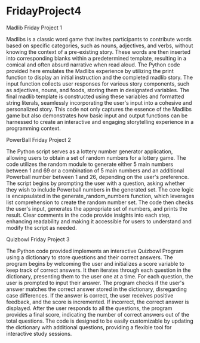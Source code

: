# FridayProject4
Madlib Friday Project 1

Madlibs is a classic word game that invites participants to contribute words based on specific categories, such as nouns, adjectives, and verbs, without knowing the context of a pre-existing story. These words are then inserted into corresponding blanks within a predetermined template, resulting in a comical and often absurd narrative when read aloud. The Python code provided here emulates the Madlibs experience by utilizing the print function to display an initial instruction and the completed madlib story. The input function collects user responses for various story components, such as adjectives, nouns, and foods, storing them in designated variables. The final madlib template is constructed using these variables and formatted string literals, seamlessly incorporating the user's input into a cohesive and personalized story. This code not only captures the essence of the Madlibs game but also demonstrates how basic input and output functions can be harnessed to create an interactive and engaging storytelling experience in a programming context.

PowerBall Friday Project 2

The Python script serves as a lottery number generator application, allowing users to obtain a set of random numbers for a lottery game. The code utilizes the random module to generate either 5 main numbers between 1 and 69 or a combination of 5 main numbers and an additional Powerball number between 1 and 26, depending on the user's preference. The script begins by prompting the user with a question, asking whether they wish to include Powerball numbers in the generated set. The core logic is encapsulated in the generate_random_numbers function, which leverages list comprehension to create the random number set. The code then checks the user's input, generates the appropriate set of numbers, and prints the result. Clear comments in the code provide insights into each step, enhancing readability and making it accessible for users to understand and modify the script as needed.

Quizbowl Friday Project 3

The Python code provided implements an interactive Quizbowl Program using a dictionary to store questions and their correct answers. The program begins by welcoming the user and initializes a score variable to keep track of correct answers. It then iterates through each question in the dictionary, presenting them to the user one at a time. For each question, the user is prompted to input their answer. The program checks if the user's answer matches the correct answer stored in the dictionary, disregarding case differences. If the answer is correct, the user receives positive feedback, and the score is incremented. If incorrect, the correct answer is displayed. After the user responds to all the questions, the program provides a final score, indicating the number of correct answers out of the total questions. The code is designed to be easily customizable by updating the dictionary with additional questions, providing a flexible tool for interactive study sessions.